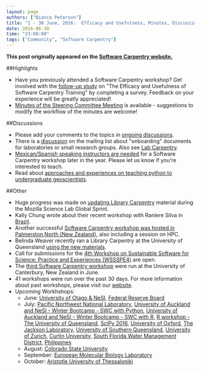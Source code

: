 ```yaml
---
layout: page
authors: ["Bianca Peterson"]
title: "1 - 30 June, 2016:  Efficacy and Usefulness, Minutes, Discussions, Onboarding Documents, Teaching Undergraduates, and Library Carpentry Material"
date: 2016-06-30
time: "23:00:00"
tags: ["Community", "Software Carpentry"]
---
```


<p><b>This post originally appeared on the <a href="https://software-carpentry.org/">Software Carpentry website.</a></b></p>

##Highlights
* Have you previously attended a Software Carpentry workshop? Get involved with the [follow-up study]({{site.baseurl}}/blog/2016/06/WorkshopSurvey.html) on "The Efficacy and Usefulness of Software Carpentry Training" by completing a survey. Feedback on your experience will be greatly appreciated! 
* [Minutes of the Steering Committee Meeting]({{site.baseurl}}/2016/06/steering-committee-minutes.html) is available - suggestions to modify the workflow of the minutes are welcome!

##Discussions
* Please add your comments to the topics in [ongoing discussions]({{site.baseurl}}/blog/2016/06/ongoing-discussions.html).
* There is a [discussion](http://lists.software-carpentry.org/pipermail/discuss/2016-June/004598.html) on the mailing list about "onboarding" documents for laboratories or small research groups. Also see [Lab Carpentry](http://labcarpentry.org/).
* [Mexican/Spanish speaking instructors are needed](http://lists.software-carpentry.org/pipermail/discuss/2016-June/004618.html) for a Software Carpentry workshop later in the year. Please let us know if you're interested to teach.
* Read about [approaches and experiences on teaching python to undergraduate geoscientists]({{site.baseurl}}/blog/2016/06/teaching-python-to-undergraduate-geoscientists.html). 


##Other
* Huge progress was made on [updating Library Carpentry]({{site.baseurl}}/blog/2016/06/LibrarCarpentrysprint.html) material during the Mozilla Science Lab Global Sprint.
* Kally Chung wrote about their recent workshop with Raniere Silva in [Brazil]({{site.baseurl}}/blog/2016/06/unicamp-workshop.html).
* Another successful [Software Carpentry workshop was hosted in Palmerston North (New Zealand)]({{site.baseurl}}/blog/2016/06/PalmerstonNorthNZ-workshop.html), also including a session on HPC. 
* Belinda Weaver recently ran a Library Carpentry at the University of Queensland [using the new materials]({{site.baseurl}}/blog/2016/06/LCworkshop.html).
* Call for submissions for the [4th Workshop on Sustainable Software for Science: Practice and Experiences (WSSSPE4)](http://lists.software-carpentry.org/pipermail/discuss/2016-June/004566.html) are open.
* The [third Software Carpentry workshop]({{site.baseurl}}/blog/2016/06/canterbury-workshop.html) were run at the University of Canterbury, New Zealand in June.
* 41 workshops were run over the past 30 days. For more information about past workshops, please visit our [website]({{site.baseurl}}/workshops/past/). 
* Upcoming Workhshops:
  * June:
    [University of Otago & NeSI](https://mikblack.github.io/2016-06-29-Otago/),
    [Federal Reserve Board](https://aurielfournier.github.io/2016-06-29-federal-reserve/)
  * July:
    [Pacific Northwest National Laboratory](https://thomas-patrick-boyle.github.io/2016-07-06-pnnl/),
	[University of Auckland and NeSI - Winter Bootcamp - SWC with Python](https://uoa-eresearch.github.io/2016-07-11-UoA-winterbootcamp/),
	[University of Auckland and NeSI - Winter Bootcamp - SWC with R](http://bioinformatics-institute.github.io//2016-07-11-UoA-winterbootcamp-II/),
    [R workshop - The University of Queensland](https://bio-swc-bne.github.io/2016-07-11-bne-R/),
    [SciPy 2016](https://swcarpentry.github.io/2016-07-11-ttt-scipy/),
	[University of Oxford](https://jules32.github.io/2016-07-12-Oxford/),
	[The Jackson Laboratory](https://smcclatchy.github.io/2016-07-14-jackson/),
    [University of Southern Queensland](https://fgacenga.github.io/2016-07-18-usq/),
	[University of Zurich](https://markrobinsonuzh.github.io/2016-07-18-zurich/),
	[Curtin University](https://curtinic.github.io/SWC-2016-07-18/),
	[South Florida Water Management District](https://jsta.github.io/2016-07-21-sfwmd/),
    [Philippines](https://dipnet.github.io/2016-07-25-Philippines/)
  * August:
    [Colorado State University](https://knuths.github.io/2016-08-09-rmacc/)
  * September:
    [European Molecular Biology Laboratory](https://tobyhodges.github.io/2016-09-19-heidelberg/)
  * October:
    [Aristotle University of Thessaloniki](https://fpsom.github.io/2016-10-04-skg-carpenters/)

